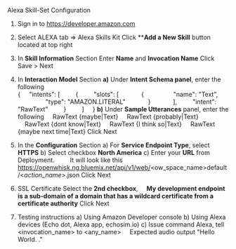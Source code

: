 Alexa Skill-Set Configuration

 1. Sign in to https://developer.amazon.com
 
 2. Select ALEXA tab => Alexa Skills Kit
  Click ****Add a New Skill** button located at top right
  
 3. In **Skill Information** Section
 Enter **Name** and **Invocation Name** 
Click Save > Next
 
 4. In **Interaction Model** Section
 **a)** Under **Intent Schema panel**, enter the following  
  {  &nbsp;&nbsp;&nbsp;&nbsp;"intents": [ 
 &nbsp;&nbsp;&nbsp;&nbsp;&nbsp;&nbsp;&nbsp;&nbsp;{ 
 &nbsp;&nbsp;&nbsp;&nbsp;&nbsp;&nbsp;&nbsp;&nbsp;"slots": [ 
 &nbsp;&nbsp;&nbsp;&nbsp;&nbsp;&nbsp;&nbsp;&nbsp;&nbsp;&nbsp;&nbsp;&nbsp;{
 &nbsp;&nbsp;&nbsp;&nbsp;&nbsp;&nbsp;&nbsp;&nbsp;&nbsp;&nbsp;&nbsp;&nbsp;&nbsp;&nbsp;&nbsp;&nbsp;"name": "Text", 
 &nbsp;&nbsp;&nbsp;&nbsp;&nbsp;&nbsp;&nbsp;&nbsp;&nbsp;&nbsp;&nbsp;&nbsp;&nbsp;&nbsp;&nbsp;&nbsp;"type": "AMAZON.LITERAL" 
 &nbsp;&nbsp;&nbsp;&nbsp;&nbsp;&nbsp;&nbsp;&nbsp;&nbsp;&nbsp;&nbsp;&nbsp;}
 &nbsp;&nbsp;&nbsp;&nbsp;&nbsp;&nbsp;&nbsp;&nbsp;&nbsp;&nbsp;&nbsp;&nbsp;],
 &nbsp;&nbsp;&nbsp;&nbsp;&nbsp;&nbsp;&nbsp;&nbsp;"intent": "RawText" 
 &nbsp;&nbsp;&nbsp;&nbsp;&nbsp;&nbsp;&nbsp;&nbsp;} 
 &nbsp;&nbsp;&nbsp;&nbsp;&nbsp;&nbsp;&nbsp;&nbsp;] 
 &nbsp;&nbsp;&nbsp;&nbsp;}
**b)** Under **Sample Utterances** panel, enter the following 
 &nbsp;&nbsp;&nbsp;&nbsp;RawText {maybe|Text}
 &nbsp;&nbsp;&nbsp;&nbsp;RawText {probably|Text}
 &nbsp;&nbsp;&nbsp;&nbsp;RawText {dont know|Text}
 &nbsp;&nbsp;&nbsp;&nbsp;RawText {I think so|Text}
 &nbsp;&nbsp;&nbsp;&nbsp;RawText {maybe next time|Text}
Click Next

5. In the **Configuration** Section
a) For **Service Endpoint Type**, select **HTTPS** 
b) Select checkbox **North America** 
c) Enter  your **URL** from Deployment. 
 &nbsp;&nbsp;&nbsp;&nbsp;&nbsp;&nbsp;&nbsp;&nbsp;It will look like this
 https://openwhisk.ng.bluemix.net/api/v1/web/<ow_space_name>default/<_action_name_\>.json
Click Next
6. SSL Certificate
Select the **2nd checkbox**, 
&nbsp;&nbsp;&nbsp;&nbsp;**My development endpoint is a sub-domain of a domain that has a wildcard certificate from a certificate authority**
Click Next
7. Testing instructions
a) Using Amazon Developer console
b) Using Alexa devices (Echo dot, Alexa app, echosim.io)
c) Issue command Alexa, tell <invocation_name> to <any_name>
&nbsp;&nbsp;&nbsp;&nbsp;Expected audio output "Hello World. ."